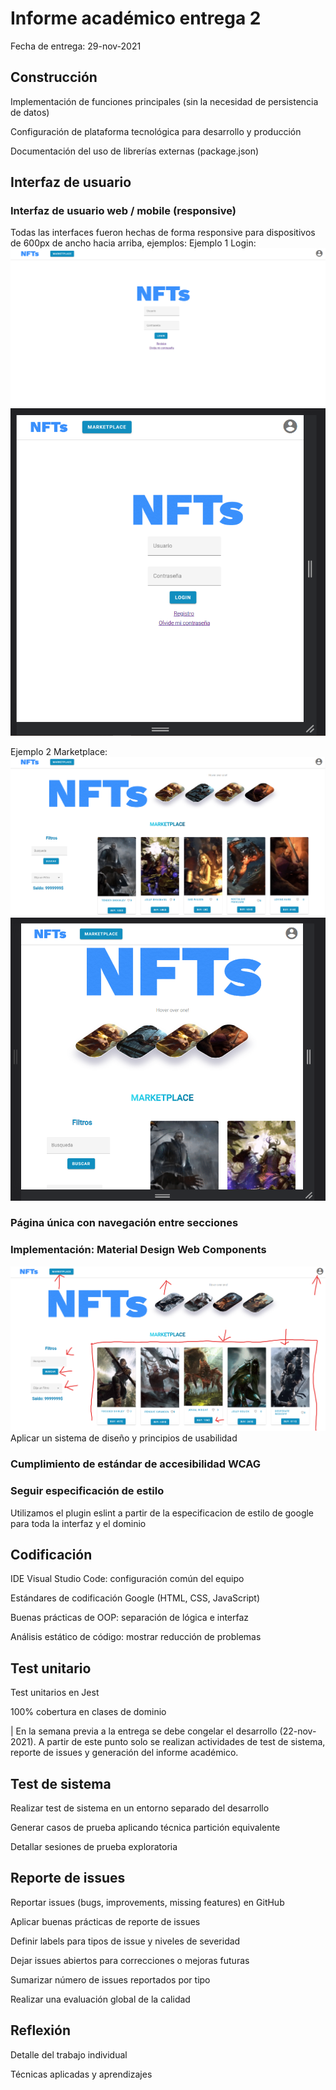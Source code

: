 # Informe académico entrega 2
Fecha de entrega: 29-nov-2021

## Construcción

Implementación de funciones principales (sin la necesidad de persistencia de datos)

Configuración de plataforma tecnológica para desarrollo y producción

Documentación del uso de librerías externas (package.json)

## Interfaz de usuario

### Interfaz de usuario web / mobile (responsive)
Todas las interfaces fueron hechas de forma responsive para dispositivos de 600px de ancho hacia arriba, ejemplos:
Ejemplo 1 Login:
![plot](./imagenes/NFT%20Login.png)
![plot](./imagenes/NFT%20Login%20chico.png)

Ejemplo 2 Marketplace:
![plot](./imagenes/NFT%20Marketplace.png)
![plot](./imagenes/NFT%20Marketplace%20chico.png)


### Página única con navegación entre secciones

### Implementación: Material Design Web Components
![plot](./imagenes/ejemplos%20material.png)
Aplicar un sistema de diseño y principios de usabilidad

### Cumplimiento de estándar de accesibilidad WCAG

### Seguir especificación de estilo
Utilizamos el plugin eslint a partir de la especificacion de estilo de google para toda la interfaz y el dominio

## Codificación

IDE Visual Studio Code: configuración común del equipo

Estándares de codificación Google (HTML, CSS, JavaScript)

Buenas prácticas de OOP: separación de lógica e interfaz

Análisis estático de código: mostrar reducción de problemas

## Test unitario

Test unitarios en Jest

100% cobertura en clases de dominio


| En la semana previa a la entrega se debe congelar el desarrollo (22-nov-2021).
A partir de este punto solo se realizan actividades de test de sistema, reporte de issues y generación del informe académico.

## Test de sistema

Realizar test de sistema en un entorno separado del desarrollo

Generar casos de prueba aplicando técnica partición equivalente

Detallar sesiones de prueba exploratoria

## Reporte de issues

Reportar issues (bugs, improvements, missing features) en GitHub 

Aplicar buenas prácticas de reporte de issues

Definir labels para tipos de issue y niveles de severidad

Dejar issues abiertos para correcciones o mejoras futuras

Sumarizar número de issues reportados por tipo

Realizar una evaluación global de la calidad

## Reflexión

Detalle del trabajo individual

Técnicas aplicadas y aprendizajes
